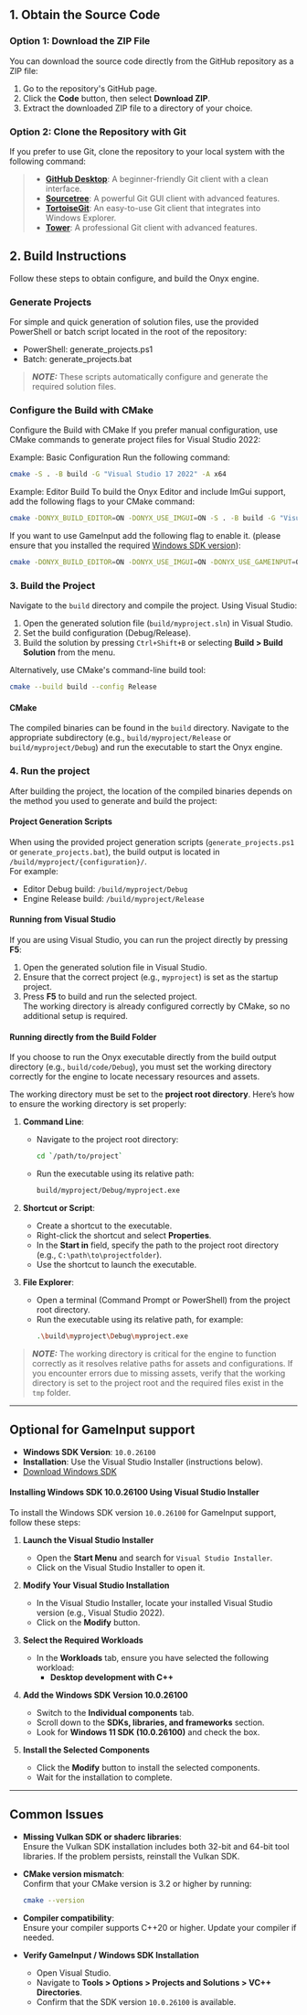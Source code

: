 ## 1. Obtain the Source Code

### Option 1: Download the ZIP File
You can download the source code directly from the GitHub repository as a ZIP file:

1. Go to the repository's GitHub page.
2. Click the **Code** button, then select **Download ZIP**.
3. Extract the downloaded ZIP file to a directory of your choice.

### Option 2: Clone the Repository with Git
If you prefer to use Git, clone the repository to your local system with the following command:

> - [**GitHub Desktop**](https://desktop.github.com/): A beginner-friendly Git client with a clean interface.
> - [**Sourcetree**](https://www.sourcetreeapp.com/): A powerful Git GUI client with advanced features.
> - [**TortoiseGit**](https://tortoisegit.org/): An easy-to-use Git client that integrates into Windows Explorer.
> - [**Tower**](https://www.git-tower.com/): A professional Git client with advanced features.

## 2. Build Instructions
Follow these steps to obtain configure, and build the Onyx engine.

### Generate Projects
For simple and quick generation of solution files, use the provided PowerShell or batch script located in the root of the repository:

-   PowerShell: generate_projects.ps1
-   Batch: generate_projects.bat
> **_NOTE:_** These scripts automatically configure and generate the required solution files.

### Configure the Build with CMake
Configure the Build with CMake
If you prefer manual configuration, use CMake commands to generate project files for Visual Studio 2022:

Example: Basic Configuration
Run the following command:

```bash
cmake -S . -B build -G "Visual Studio 17 2022" -A x64
```
Example: Editor Build
To build the Onyx Editor and include ImGui support, add the following flags to your CMake command:

```bash
cmake -DONYX_BUILD_EDITOR=ON -DONYX_USE_IMGUI=ON -S . -B build -G "Visual Studio 17 2022" -A x64
```

If you want to use GameInput add the following flag to enable it. (please ensure that you installed the required [Windows SDK version](#optional-for-gameinput-support)):

```bash
cmake -DONYX_BUILD_EDITOR=ON -DONYX_USE_IMGUI=ON -DONYX_USE_GAMEINPUT=ON -S . -B build -G "Visual Studio 17 2022" -A x64 
```

### 3. Build the Project

Navigate to the `build` directory and compile the project. Using Visual Studio:

1.  Open the generated solution file (`build/myproject.sln`) in Visual Studio.
2.  Set the build configuration (Debug/Release).
3.  Build the solution by pressing `Ctrl+Shift+B` or selecting **Build > Build Solution** from the menu.

Alternatively, use CMake's command-line build tool:

```bash
cmake --build build --config Release
```

#### CMake
The compiled binaries can be found in the `build` directory. Navigate to the appropriate subdirectory (e.g., `build/myproject/Release` or `build/myproject/Debug`) and run the executable to start the Onyx engine.

### 4. Run the project

After building the project, the location of the compiled binaries depends on the method you used to generate and build the project:

#### Project Generation Scripts
When using the provided project generation scripts (`generate_projects.ps1` or `generate_projects.bat`), the build output is located in `/build/myproject/{configuration}/`.  
For example:
- Editor Debug build: `/build/myproject/Debug`
- Engine Release build: `/build/myproject/Release`

#### Running from Visual Studio
If you are using Visual Studio, you can run the project directly by pressing **F5**:
1. Open the generated solution file in Visual Studio.
2. Ensure that the correct project (e.g., `myproject`) is set as the startup project.
3. Press **F5** to build and run the selected project.  
   The working directory is already configured correctly by CMake, so no additional setup is required.

#### Running directly from the Build Folder
If you choose to run the Onyx executable directly from the build output directory (e.g., `build/code/Debug`), you must set the working directory correctly for the engine to locate necessary resources and assets.

The working directory must be set to the **project root directory**. Here’s how to ensure the working directory is set properly:

1. **Command Line**:
   - Navigate to the project root directory:
     ```bash
     cd `/path/to/project`
     ```
   - Run the executable using its relative path:
     ```bash
     build/myproject/Debug/myproject.exe
     ```

2. **Shortcut or Script**:
   - Create a shortcut to the executable.
   - Right-click the shortcut and select **Properties**.
   - In the **Start in** field, specify the path to the project root directory (e.g., `C:\path\to\projectfolder`).
   - Use the shortcut to launch the executable.

3. **File Explorer**:
   - Open a terminal (Command Prompt or PowerShell) from the project root directory.
   - Run the executable using its relative path, for example:
     ```bash
     .\build\myproject\Debug\myproject.exe
     ```

> **_NOTE:_**  The working directory is critical for the engine to function correctly as it resolves relative paths for assets and configurations.
> If you encounter errors due to missing assets, verify that the working directory is set to the project root and the required files exist in the `tmp` folder. 

----------

## Optional for GameInput support  
   - **Windows SDK Version**: `10.0.26100`  
   - **Installation**: Use the Visual Studio Installer (instructions below).  
   - [Download Windows SDK](https://developer.microsoft.com/en-us/windows/downloads/windows-sdk/)

#### Installing Windows SDK 10.0.26100 Using Visual Studio Installer

To install the Windows SDK version `10.0.26100` for GameInput support, follow these steps:

1. **Launch the Visual Studio Installer**  
   - Open the **Start Menu** and search for `Visual Studio Installer`.  
   - Click on the Visual Studio Installer to open it.

2. **Modify Your Visual Studio Installation**  
   - In the Visual Studio Installer, locate your installed Visual Studio version (e.g., Visual Studio 2022).  
   - Click on the **Modify** button.

3. **Select the Required Workloads**  
   - In the **Workloads** tab, ensure you have selected the following workload:  
     - **Desktop development with C++**

4. **Add the Windows SDK Version 10.0.26100**  
   - Switch to the **Individual components** tab.  
   - Scroll down to the **SDKs, libraries, and frameworks** section.  
   - Look for **Windows 11 SDK (10.0.26100)** and check the box.

5. **Install the Selected Components**  
   - Click the **Modify** button to install the selected components.  
   - Wait for the installation to complete.

----------

## Common Issues

-   **Missing Vulkan SDK or shaderc libraries**:  
    Ensure the Vulkan SDK installation includes both 32-bit and 64-bit tool libraries. If the problem persists, reinstall the Vulkan SDK.
    
-   **CMake version mismatch**:  
    Confirm that your CMake version is 3.2 or higher by running:
    
    ```bash
    cmake --version
    ``` 
    
-   **Compiler compatibility**:  
    Ensure your compiler supports C++20 or higher. Update your compiler if needed.
    
-   **Verify GameInput / Windows SDK Installation**  
    - Open Visual Studio.  
    - Navigate to **Tools > Options > Projects and Solutions > VC++ Directories**.  
    - Confirm that the SDK version `10.0.26100` is available.
